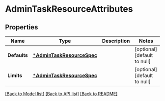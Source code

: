 # AdminTaskResourceAttributes

## Properties
Name | Type | Description | Notes
------------ | ------------- | ------------- | -------------
**Defaults** | [***AdminTaskResourceSpec**](adminTaskResourceSpec.md) |  | [optional] [default to null]
**Limits** | [***AdminTaskResourceSpec**](adminTaskResourceSpec.md) |  | [optional] [default to null]

[[Back to Model list]](../README.md#documentation-for-models) [[Back to API list]](../README.md#documentation-for-api-endpoints) [[Back to README]](../README.md)


